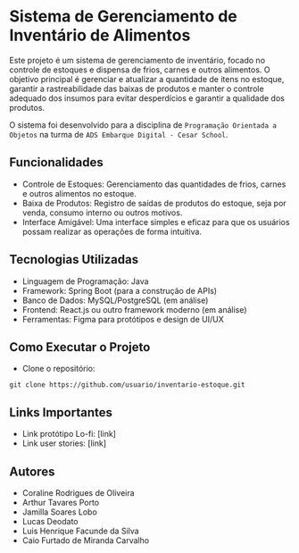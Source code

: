 # Sistema de Gerenciamento de Inventário de Alimentos
Este projeto é um sistema de gerenciamento de inventário, focado no controle de estoques e dispensa de frios, carnes e outros alimentos. O objetivo principal é gerenciar e atualizar a quantidade de itens no estoque, garantir a rastreabilidade das baixas de produtos e manter o controle adequado dos insumos para evitar desperdícios e garantir a qualidade dos produtos.

O sistema foi desenvolvido para a disciplina de `Programação Orientada a Objetos` na turma de `ADS Embarque Digital - Cesar School`.

## Funcionalidades
- Controle de Estoques: Gerenciamento das quantidades de frios, carnes e outros alimentos no estoque.
- Baixa de Produtos: Registro de saídas de produtos do estoque, seja por venda, consumo interno ou outros motivos.
- Interface Amigável: Uma interface simples e eficaz para que os usuários possam realizar as operações de forma intuitiva.

## Tecnologias Utilizadas
- Linguagem de Programação: Java
- Framework: Spring Boot (para a construção de APIs)
- Banco de Dados: MySQL/PostgreSQL (em análise)
- Frontend: React.js ou outro framework moderno (em análise)
- Ferramentas: Figma para protótipos e design de UI/UX

## Como Executar o Projeto
- Clone o repositório:
```
git clone https://github.com/usuario/inventario-estoque.git

```

## Links Importantes
- Link protótipo Lo-fi: [link]
- Link user stories: [link]

## Autores
- Coraline Rodrigues de Oliveira 
- Arthur Tavares Porto
- Jamilla Soares Lobo
- Lucas Deodato
- Luis Henrique Facunde da Silva
- Caio Furtado de Miranda Carvalho
